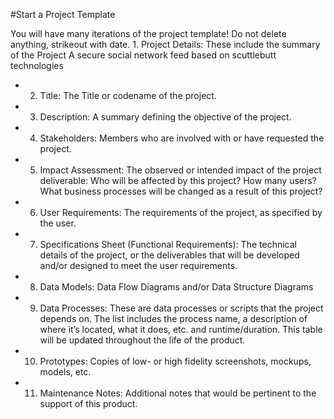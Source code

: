 #Start a Project Template

You will have many iterations of the project template! Do not delete anything, strikeout with date.
	1.	Project Details: These include the summary of the Project
A secure social network feed based on scuttlebutt technologies
- 2.	Title: The Title or codename of the project.
-	3.	Description: A summary defining the objective of the project.
-	4.	Stakeholders: Members who are involved with or have requested the project.
-	5.	Impact Assessment: The observed or intended impact of the project deliverable: Who will be affected by this project? How many users? What business processes will be changed as a result of this project?
-	6.	User Requirements: The requirements of the project, as specified by the user.
-	7.	Specifications Sheet (Functional Requirements): The technical details of the project, or the deliverables that will be developed and/or designed to meet the user requirements.
-	8.	Data Models: Data Flow Diagrams and/or Data Structure Diagrams
-	9.	Data Processes: These are data processes or scripts that the project depends on. The list includes the process name, a description of where it’s located, what it does, etc. and runtime/duration. This table will be updated throughout the life of the product.
-	10.	Prototypes: Copies of low- or high fidelity screenshots, mockups, models, etc.
-	11.	Maintenance Notes: Additional notes that would be pertinent to the support of this product.
